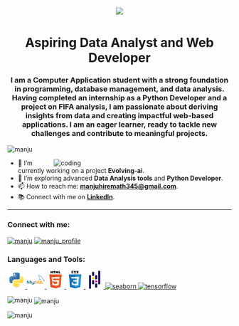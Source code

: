 <h1 align="center">
    <img src="https://readme-typing-svg.herokuapp.com/?font=Righteous&size=35&center=true&vCenter=true&width=500&height=70&duration=4000&lines=Hi+There!+👋;+I'm+Manju!" />
</h1>

<h1 align="center">Aspiring Data Analyst and Web Developer</h1>
<h3 align="center">
    I am a Computer Application student with a strong foundation in programming, database management, and data analysis. 
    Having completed an internship as a Python Developer and a project on FIFA analysis, I am passionate about deriving 
    insights from data and creating impactful web-based applications. I am an eager learner, ready to tackle new challenges 
    and contribute to meaningful projects.
</h3>

<p align="left"> <img src="https://komarev.com/ghpvc/?username=manju&label=Profile%20views&color=0e75b6&style=flat" alt="manju" /> </p>

<img align="right" alt="coding" width="400" src="https://user-images.githubusercontent.com/74038190/212749171-b84692a8-2b04-4e3b-93ca-ac14705da224.gif">

- 🔭 I’m currently working on a project **Evolving-ai**.
- 🌱 I’m exploring advanced **Data Analysis tools** and **Python Developer**.
- 📫 How to reach me: **[manjuhiremath345@gmail.com](mailto:manjuhiremath345@gmail.com)**.
- 📚 Connect with me on **[LinkedIn](https://www.linkedin.com/in/manju-hiremath-836132288)**.

---

<h3 align="left">Connect with me:</h3>
<p align="left">
<a href="https://linkedin.com/in/manju" target="blank"><img align="center" src="https://raw.githubusercontent.com/rahuldkjain/github-profile-readme-generator/master/src/images/icons/Social/linked-in-alt.svg" alt="manju" height="30" width="40" /></a>
<a href="https://www.hackerrank.com/manju_profile" target="blank"><img align="center" src="https://raw.githubusercontent.com/rahuldkjain/github-profile-readme-generator/master/src/images/icons/Social/hackerrank.svg" alt="manju_profile" height="30" width="40" /></a>
</p>

<h3 align="left">Languages and Tools:</h3>
<p align="left">
    <a href="https://www.python.org" target="_blank" rel="noreferrer">
        <img src="https://raw.githubusercontent.com/devicons/devicon/master/icons/python/python-original.svg" alt="python" width="40" height="40"/>
    </a>
    <a href="https://www.mysql.com/" target="_blank" rel="noreferrer">
        <img src="https://raw.githubusercontent.com/devicons/devicon/master/icons/mysql/mysql-original-wordmark.svg" alt="mysql" width="40" height="40"/>
    </a>
    <a href="https://www.w3.org/html/" target="_blank" rel="noreferrer">
        <img src="https://raw.githubusercontent.com/devicons/devicon/master/icons/html5/html5-original-wordmark.svg" alt="html5" width="40" height="40"/>
    </a>
    <a href="https://developer.mozilla.org/en-US/docs/Web/CSS" target="_blank" rel="noreferrer">
        <img src="https://raw.githubusercontent.com/devicons/devicon/master/icons/css3/css3-original-wordmark.svg" alt="css3" width="40" height="40"/>
    </a>
    <a href="https://pandas.pydata.org/" target="_blank" rel="noreferrer">
        <img src="https://raw.githubusercontent.com/devicons/devicon/2ae2a900d2f041da66e950e4d48052658d850630/icons/pandas/pandas-original.svg" alt="pandas" width="40" height="40"/>
    </a>
    <a href="https://seaborn.pydata.org/" target="_blank" rel="noreferrer">
        <img src="https://seaborn.pydata.org/_images/logo-mark-lightbg.svg" alt="seaborn" width="40" height="40"/>
    </a>
    <a href="https://www.tensorflow.org/" target="_blank" rel="noreferrer">
        <img src="https://www.vectorlogo.zone/logos/tensorflow/tensorflow-icon.svg" alt="tensorflow" width="40" height="40"/>
    </a>
</p>

<p><img align="left" src="https://github-readme-stats.vercel.app/api/top-langs?username=manju&show_icons=true&locale=en&layout=compact" alt="manju" /></p>

<p>&nbsp;<img align="center" src="https://github-readme-stats.vercel.app/api?username=manju&show_icons=true&locale=en" alt="manju" /></p>

<p><img align="center" src="https://github-readme-streak-stats.herokuapp.com/?user=manju&" alt="manju" /></p>

